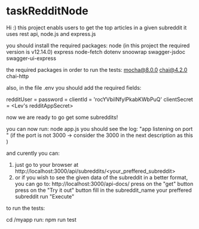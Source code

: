# taskRedditNode

Hi :)
this project enabls users to get the top articles in a given subreddit
it uses rest api, node.js and express.js


you should install the required packages:
node (in this project the required version is v12.14.0)
express
node-fetch
dotenv
snoowrap
swagger-jsdoc
swagger-ui-express

the required packages in order to run the tests:
mocha@8.0.0 
chai@4.2.0 
chai-http


also, in the file .env you should add the required fields:

redditUser = <your redditUserName>
password = <your redditUserPassword>
clientId = 'rocYVbiINfylPkabKWbPuQ'
clientSecret = <Lev's redditAppSecret>


now we are ready to go get some subreddits!

you can now run:
node app.js
you should see the log: "app listening on port <port>"
(if the port is not 3000 -> consider the 3000 in the next description as this <port>)

and curently you can:
1. just go to your browser at http://localhost:3000/api/subreddits/<your_preffered_subreddit>
2. or if you wish to see the given data of the subreddit in a better format, you can go to: 
    http://localhost:3000/api-docs/
    press on the "get" button
    press on the "Try it out" button
    fill in the subreddit_name your preffered subreddit
    run "Execute"


to run the tests:

cd /myapp
run:
npm run test

